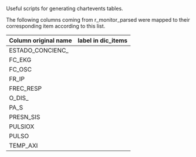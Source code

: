 Useful scripts for generating chartevents tables.

The following columns coming from r_monitor_parsed were mapped to their corresponding item according to this list.

|Column original name| label in dic_items |  
|---|---|
|ESTADO_CONCIENC_|   | 
|FC_EKG|   | 
|FC_OSC|   |  
|FR_IP|   | 
|FREC_RESP|   | 
|O_DIS_|   | 
|PA_S|   | 
|PRESN_SIS|   | 
|PULSIOX|   | 
|PULSO|   | 
|TEMP_AXI|   | 
